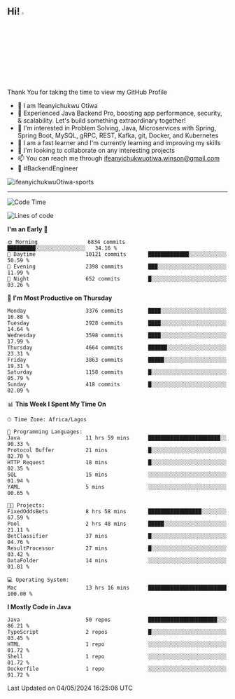 <!-- BLOG-POST-LIST:START --><!-- BLOG-POST-LIST:END -->

## Hi! <img src="https://media.giphy.com/media/hvRJCLFzcasrR4ia7z/giphy.gif" width="4%"> 

Thank You for taking the time to view my GitHub Profile

- 👋 I am Ifeanyichukwu Otiwa
- 🚀 Experienced Java Backend Pro, boosting app performance, security, & scalability. Let's build something extraordinary together!
- 👀 I'm interested in Problem Solving, Java, Microservices with Spring, Spring Boot, MySQL, gRPC, REST, Kafka, git, Docker, and Kubernetes
- 🌱 I am a fast learner and I'm currently learning and improving my skills
- 💞️ I'm looking to collaborate on any interesting projects
- 📫 You can reach me through ifeanyichukwuotiwa.winson@gmail.com
- 🚀 #BackendEngineer

<p align="left" marginTop="10px"> <img src="https://komarev.com/ghpvc/?username=ifeanyichukwuOtiwa-sports&label=Profile%20views&color=0e75b6&style=for-the-badge" alt="ifeanyichukwuOtiwa-sports" /> </p>

***

<!--START_SECTION:waka-->
![Code Time](http://img.shields.io/badge/Code%20Time-2%2C474%20hrs%2014%20mins-blue)

![Lines of code](https://img.shields.io/badge/From%20Hello%20World%20I%27ve%20Written-5.3%20million%20lines%20of%20code-blue)

**I'm an Early 🐤** 

```text
🌞 Morning                6834 commits        █████████░░░░░░░░░░░░░░░░   34.16 % 
🌆 Daytime                10121 commits       █████████████░░░░░░░░░░░░   50.59 % 
🌃 Evening                2398 commits        ███░░░░░░░░░░░░░░░░░░░░░░   11.99 % 
🌙 Night                  652 commits         █░░░░░░░░░░░░░░░░░░░░░░░░   03.26 % 
```
📅 **I'm Most Productive on Thursday** 

```text
Monday                   3376 commits        ████░░░░░░░░░░░░░░░░░░░░░   16.88 % 
Tuesday                  2928 commits        ████░░░░░░░░░░░░░░░░░░░░░   14.64 % 
Wednesday                3598 commits        ████░░░░░░░░░░░░░░░░░░░░░   17.99 % 
Thursday                 4664 commits        ██████░░░░░░░░░░░░░░░░░░░   23.31 % 
Friday                   3863 commits        █████░░░░░░░░░░░░░░░░░░░░   19.31 % 
Saturday                 1158 commits        █░░░░░░░░░░░░░░░░░░░░░░░░   05.79 % 
Sunday                   418 commits         █░░░░░░░░░░░░░░░░░░░░░░░░   02.09 % 
```


📊 **This Week I Spent My Time On** 

```text
🕑︎ Time Zone: Africa/Lagos

💬 Programming Languages: 
Java                     11 hrs 59 mins      ███████████████████████░░   90.33 % 
Protocol Buffer          21 mins             █░░░░░░░░░░░░░░░░░░░░░░░░   02.70 % 
HTTP Request             18 mins             █░░░░░░░░░░░░░░░░░░░░░░░░   02.35 % 
SQL                      15 mins             ░░░░░░░░░░░░░░░░░░░░░░░░░   01.94 % 
YAML                     5 mins              ░░░░░░░░░░░░░░░░░░░░░░░░░   00.65 % 

🐱‍💻 Projects: 
FixedOddsBets            8 hrs 58 mins       █████████████████░░░░░░░░   67.59 % 
Pool                     2 hrs 48 mins       █████░░░░░░░░░░░░░░░░░░░░   21.11 % 
BetClassifier            37 mins             █░░░░░░░░░░░░░░░░░░░░░░░░   04.76 % 
ResultProcessor          27 mins             █░░░░░░░░░░░░░░░░░░░░░░░░   03.42 % 
DataFolder               14 mins             ░░░░░░░░░░░░░░░░░░░░░░░░░   01.81 % 

💻 Operating System: 
Mac                      13 hrs 16 mins      █████████████████████████   100.00 % 
```

**I Mostly Code in Java** 

```text
Java                     50 repos            ██████████████████████░░░   86.21 % 
TypeScript               2 repos             █░░░░░░░░░░░░░░░░░░░░░░░░   03.45 % 
HTML                     1 repo              ░░░░░░░░░░░░░░░░░░░░░░░░░   01.72 % 
Shell                    1 repo              ░░░░░░░░░░░░░░░░░░░░░░░░░   01.72 % 
Dockerfile               1 repo              ░░░░░░░░░░░░░░░░░░░░░░░░░   01.72 % 
```




 Last Updated on 04/05/2024 16:25:06 UTC
<!--END_SECTION:waka-->

<!--
<p align="center">
![trophy](https://github-profile-trophy.vercel.app/?username=ifeanyichukwuOtiwa-sports&theme=onedark) (https://github.com/ryo-ma/github-profile-trophy)
</p>
-->

<!---
ifeanyi-otiwa/ifeanyi-otiwa is a ✨ special ✨ repository because its `README.md` (this file) appears on your GitHub profile.
You can click the Preview link to take a look at your changes.
--->
